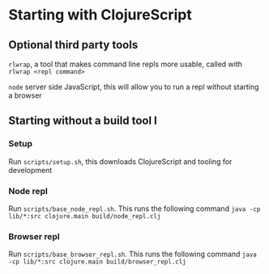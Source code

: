 # Starting with ClojureScript

## Optional third party tools

`rlwrap`, a tool that makes command line repls more usable, called with `rlwrap <repl command>`

`node` server side JavaScript, this will allow you to run a repl without starting a browser

## Starting without a build tool                                                                                I

### Setup

Run `scripts/setup.sh`, this downloads ClojureScript and tooling for development

### Node repl

Run `scripts/base_node_repl.sh`. This runs the following command `java -cp lib/*:src clojure.main build/node_repl.clj`

### Browser repl

Run `scripts/base_browser_repl.sh`. This runs the following command  `java -cp lib/*:src clojure.main build/browser_repl.clj`
